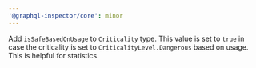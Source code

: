 ```yaml
---
'@graphql-inspector/core': minor
---
```


Add `isSafeBasedOnUsage` to `Criticality` type. This value is set to `true` in case the criticality
is set to `CriticalityLevel.Dangerous` based on usage. This is helpful for statistics.

